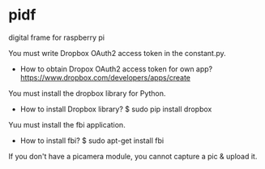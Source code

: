 # pidf
digital frame for raspberry pi

You must write Dropbox OAuth2 access token in the constant.py.
- How to obtain Dropox OAuth2 access token for own app?
  https://www.dropbox.com/developers/apps/create
  
You must install the dropbox library for Python.
- How to install Dropbox library?
  $ sudo pip install dropbox

Yuu must install the fbi application.
- How to install fbi?
  $ sudo apt-get install fbi

If you don't have a picamera module, you cannot capture a pic & upload it.


